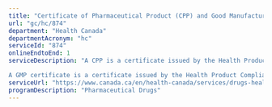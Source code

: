 ```yaml
---
title: "Certificate of Pharmaceutical Product (CPP) and Good Manufacturing Practices (GMP) Certificates"
url: "gc/hc/874"
department: "Health Canada"
departmentAcronym: "hc"
serviceId: "874"
onlineEndtoEnd: 1
serviceDescription: "A CPP is a certificate issued by the Health Product Compliance Directorate establishing the market authorization status of the drug product listed and the GMP status of the fabricator of the drug product.This certificate is in the format recommended by the WHO. 

A GMP certificate is a certificate issued by the Health Product Compliance Directorate establishing the GMP status of an establishment and does not pertain to a particular drug product. - (ROEB)"
serviceUrl: "https://www.canada.ca/en/health-canada/services/drugs-health-products/compliance-enforcement/establishment-licences/directives-guidance-documents-policies/guidance-application-certificate-pharmaceutical-product-0024/document.html"
programDescription: "Pharmaceutical Drugs"
---
```


